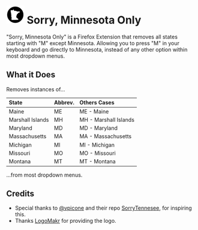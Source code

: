 <h1>
<img src="icons/logo-48.png" />
Sorry, Minnesota Only
</h1>

"Sorry, Minnesota Only" is a Firefox Extension that removes all states starting with "M" except Minnesota. Allowing you to press "M" in your keyboard and go directly to Minnesota, instead of any other option within most dropdown menus.

## What it Does

Removes instances of...

| State            | Abbrev. | Others Cases          |
| :--------------- | :------ | :-------------------- |
| Maine            | ME      | ME - Maine            |
| Marshall Islands | MH      | MH - Marshall Islands |
| Maryland         | MD      | MD - Maryland         |
| Massachusetts    | MA      | MA - Massachusetts    |
| Michigan         | MI      | MI - Michigan         |
| Missouri         | MO      | MO - Missouri         |
| Montana          | MT      | MT - Montana          |

...from most dropdown menus.

## Credits

- Special thanks to [@vpicone](https://github.com/vpicone) and their repo [SorryTennesee](https://github.com/vpicone/SorryTennesee), for inspiring this.
- Thanks [LogoMakr](LogoMakr.com/app) for providing the logo.
